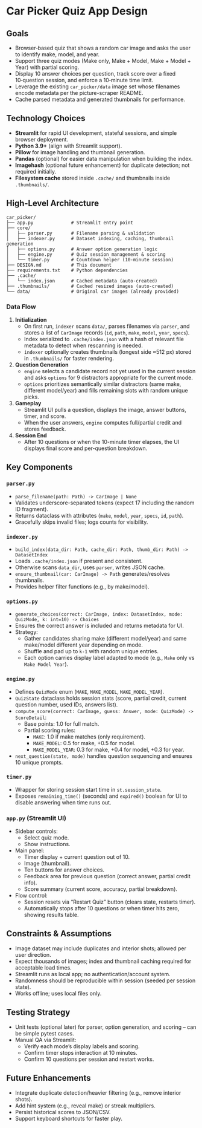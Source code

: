 # Car Picker Quiz App Design

## Goals
- Browser‑based quiz that shows a random car image and asks the user to identify make, model, and year.
- Support three quiz modes (Make only, Make + Model, Make + Model + Year) with partial scoring.
- Display 10 answer choices per question, track score over a fixed 10‑question session, and enforce a 10‑minute time limit.
- Leverage the existing `car_picker/data` image set whose filenames encode metadata per the picture-scraper README.
- Cache parsed metadata and generated thumbnails for performance.

## Technology Choices
- **Streamlit** for rapid UI development, stateful sessions, and simple browser deployment.
- **Python 3.9+** (align with Streamlit support).
- **Pillow** for image handling and thumbnail generation.
- **Pandas** (optional) for easier data manipulation when building the index.
- **Imagehash** (optional future enhancement) for duplicate detection; not required initially.
- **Filesystem cache** stored inside `.cache/` and thumbnails inside `.thumbnails/`.

## High-Level Architecture
```
car_picker/
├── app.py              # Streamlit entry point
├── core/
│   ├── parser.py       # Filename parsing & validation
│   ├── indexer.py      # Dataset indexing, caching, thumbnail generation
│   ├── options.py      # Answer option generation logic
│   ├── engine.py       # Quiz session management & scoring
│   └── timer.py        # Countdown helper (10-minute session)
├── DESIGN.md           # This document
├── requirements.txt    # Python dependencies
├── .cache/
│   └── index.json      # Cached metadata (auto-created)
├── .thumbnails/        # Cached resized images (auto-created)
└── data/               # Original car images (already provided)
```

### Data Flow
1. **Initialization**
   - On first run, `indexer` scans `data/`, parses filenames via `parser`, and stores a list of `CarImage` records (`id`, `path`, `make`, `model`, `year`, `specs`).
   - Index serialized to `.cache/index.json` with a hash of relevant file metadata to detect when rescanning is needed.
   - `indexer` optionally creates thumbnails (longest side ≈512 px) stored in `.thumbnails/` for faster rendering.
2. **Question Generation**
   - `engine` selects a candidate record not yet used in the current session and asks `options` for 9 distractors appropriate for the current mode.
   - `options` prioritizes semantically similar distractors (same make, different model/year) and fills remaining slots with random unique picks.
3. **Gameplay**
   - Streamlit UI pulls a question, displays the image, answer buttons, timer, and score.
   - When the user answers, `engine` computes full/partial credit and stores feedback.
4. **Session End**
   - After 10 questions or when the 10-minute timer elapses, the UI displays final score and per-question breakdown.

## Key Components

### `parser.py`
- `parse_filename(path: Path) -> CarImage | None`
- Validates underscore-separated tokens (expect 17 including the random ID fragment).
- Returns dataclass with attributes (`make`, `model`, `year`, `specs`, `id`, `path`).
- Gracefully skips invalid files; logs counts for visibility.

### `indexer.py`
- `build_index(data_dir: Path, cache_dir: Path, thumb_dir: Path) -> DatasetIndex`
- Loads `.cache/index.json` if present and consistent.
- Otherwise scans `data_dir`, uses `parser`, writes JSON cache.
- `ensure_thumbnail(car: CarImage) -> Path` generates/resolves thumbnails.
- Provides helper filter functions (e.g., by make/model).

### `options.py`
- `generate_choices(correct: CarImage, index: DatasetIndex, mode: QuizMode, k: int=10) -> Choices`
- Ensures the correct answer is included and returns metadata for UI.
- Strategy:
  - Gather candidates sharing make (different model/year) and same make/model different year depending on mode.
  - Shuffle and pad up to `k-1` with random unique entries.
  - Each option carries display label adapted to mode (e.g., `Make` only vs `Make Model Year`).

### `engine.py`
- Defines `QuizMode` enum (`MAKE`, `MAKE_MODEL`, `MAKE_MODEL_YEAR`).
- `QuizState` dataclass holds session stats (score, partial credit, current question number, used IDs, answers list).
- `compute_score(correct: CarImage, guess: Answer, mode: QuizMode) -> ScoreDetail`:
  - Base points: 1.0 for full match.
  - Partial scoring rules:
    - `MAKE`: 1.0 if make matches (only requirement).
    - `MAKE_MODEL`: 0.5 for make, +0.5 for model.
    - `MAKE_MODEL_YEAR`: 0.3 for make, +0.4 for model, +0.3 for year.
- `next_question(state, mode)` handles question sequencing and ensures 10 unique prompts.

### `timer.py`
- Wrapper for storing session start time in `st.session_state`.
- Exposes `remaining_time()` (seconds) and `expired()` boolean for UI to disable answering when time runs out.

### `app.py` (Streamlit UI)
- Sidebar controls:
  - Select quiz mode.
  - Show instructions.
- Main panel:
  - Timer display + current question out of 10.
  - Image (thumbnail).
  - Ten buttons for answer choices.
  - Feedback area for previous question (correct answer, partial credit info).
  - Score summary (current score, accuracy, partial breakdown).
- Flow control:
  - Session resets via “Restart Quiz” button (clears state, restarts timer).
  - Automatically stops after 10 questions or when timer hits zero, showing results table.

## Constraints & Assumptions
- Image dataset may include duplicates and interior shots; allowed per user direction.
- Expect thousands of images; index and thumbnail caching required for acceptable load times.
- Streamlit runs as local app; no authentication/account system.
- Randomness should be reproducible within session (seeded per session state).
- Works offline; uses local files only.

## Testing Strategy
- Unit tests (optional later) for parser, option generation, and scoring – can be simple pytest cases.
- Manual QA via Streamlit:
  - Verify each mode’s display labels and scoring.
  - Confirm timer stops interaction at 10 minutes.
  - Confirm 10 questions per session and restart works.

## Future Enhancements
- Integrate duplicate detection/heavier filtering (e.g., remove interior shots).
- Add hint system (e.g., reveal make) or streak multipliers.
- Persist historical scores to JSON/CSV.
- Support keyboard shortcuts for faster play.

